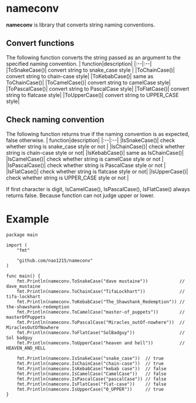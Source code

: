 # nameconv
**nameconv** is library that converts string naming conventions. 
    
## Convert functions
The following function converts the string passed as an argument to the specified naming convention.
| function|description|
|:--|:--|
|ToSnakeCase()| convert string to snake_case style |
|ToChainCase()| convert string to chain-case style|
|ToKebabCase()| same as ToChainCase()|
|ToCamelCase()| convert string to camelCase style|
|ToPascalCase()| convert string to PascalCase style|
|ToFlatCase()| convert string to flatcase style|
|ToUpperCase()| convert string to UPPER_CASE style|  
    
## Check naming convention
The following function returns true if the naming convention is as expected, false otherwise.
| function|description|
|:--|:--|
|IsSnakeCase()| check whether string is snake_case style or not |
|IsChainCase()| check whether string is chain-case style or not|
|IsKebabCase()| same as IsChainCase()|
|IsCamelCase()| check whether string is camelCase style or not |
|IsPascalCase()| check whether string is PascalCase style or not |
|IsFlatCase()| check whether string is flatcase style or not|
|IsUpperCase()| check whether string is UPPER_CASE style or not |  

If first character is digit, IsCamelCase(), IsPascalCase(), IsFlatCase() always returns false. Because function can not judge upper or lower.

# Example
```
package main

import (
	"fmt"

	"github.com/nao1215/nameconv"
)

func main() {
	fmt.Println(nameconv.ToSnakeCase("dave mustaine"))            // dave_mustaine
	fmt.Println(nameconv.ToChainCase("TifaLockhart"))             // tifa-lockhart
	fmt.Println(nameconv.ToKebabCase("The_Shawshank_Redemption")) // the-shawshank-redemption
	fmt.Println(nameconv.ToCamelCase("master-of_puppets"))        // masterOfPuppets
	fmt.Println(nameconv.ToPascalCase("Miracles_outOf-nowhere"))  // MiraclesOutOfNowhere
	fmt.Println(nameconv.ToFlatCase("SolBadguy"))                 // Sol badguy
	fmt.Println(nameconv.ToUpperCase("heaven and hell"))          // HEAVEN_AND_HELL

	fmt.Println(nameconv.IsSnakeCase("snake_case"))  // true
	fmt.Println(nameconv.IsChainCase("chain-case"))  // true
	fmt.Println(nameconv.IsKebabCase("kebab case"))  // false
	fmt.Println(nameconv.IsCamelCase("CamelCase"))   // false
	fmt.Println(nameconv.IsPascalCase("pascalCase")) // false
	fmt.Println(nameconv.IsFlatCase("flat-case"))    // false
	fmt.Println(nameconv.IsUpperCase("0_UPPER"))     // true
}
```
  